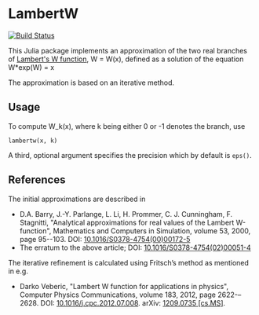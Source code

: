 # LambertW #

[![Build Status](https://travis-ci.org/robertdj/LambertW.jl.svg?branch=master)](https://travis-ci.org/robertdj/LambertW.jl)

This Julia package implements an approximation of the two real branches of [Lambert's W function](https://en.wikipedia.org/wiki/Lambert_W_function), W = W(x), defined as a solution of the equation W*exp(W) = x

The approximation is based on an iterative method.


## Usage ##

To compute W_k(x), where k being either 0 or -1 denotes the branch, use
	
	lambertw(x, k)

A third, optional argument specifies the precision which by default is `eps()`.


## References ##

The initial approximations are described in

* D.A. Barry, J.-Y. Parlange, L. Li, H. Prommer, C. J. Cunningham, F. Stagnitti, "Analytical approximations for real values of the Lambert W-function", Mathematics and Computers in Simulation, volume 53, 2000, page 95--103.
DOI: [10.1016/S0378-4754(00)00172-5](https://dx.doi.org/10.1016/S0378-4754(00)00172-5)
* The erratum to the above article; DOI: [10.1016/S0378-4754(02)00051-4](https://dx.doi.org/10.1016/S0378-4754(02)00051-4)

The iterative refinement is calculated using Fritsch’s method as mentioned in e.g.

* Darko Veberic, "Lambert W function for applications in physics", Computer Physics Communications, volume 183, 2012, page 2622-–2628.
DOI: [10.1016/j.cpc.2012.07.008](http://dx.doi.org/10.1016/j.cpc.2012.07.008).
arXiv: [1209.0735 [cs.MS]](http://arxiv.org/abs/1209.0735).

